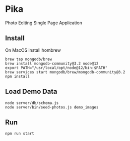 # Pika 

Photo Editing Single Page Application

## Install

On MacOS install hombrew

```
brew tap mongodb/brew
brew install mongodb-community@3.2 node@12
export PATH="/usr/local/opt/node@12/bin:$PATH"
brew services start mongodb/brew/mongodb-community@3.2
npm install 
```

## Load Demo Data
```
node server/db/schema.js
node server/bin/seed-photos.js demo_images
```

## Run
```
npm run start
```
